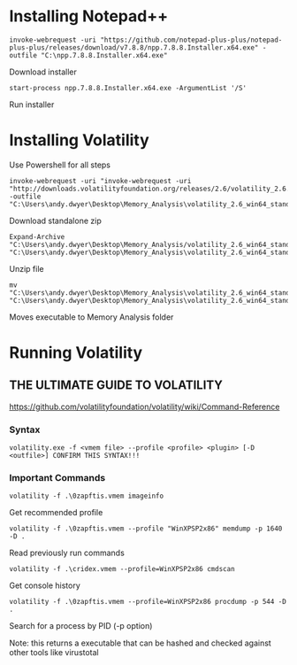 # Installing Notepad++
```
invoke-webrequest -uri "https://github.com/notepad-plus-plus/notepad-plus-plus/releases/download/v7.8.8/npp.7.8.8.Installer.x64.exe" -outfile "C:\npp.7.8.8.Installer.x64.exe" 
```
Download installer
```
start-process npp.7.8.8.Installer.x64.exe -ArgumentList '/S'
```
Run installer

# Installing Volatility
Use Powershell for all steps

```
invoke-webrequest -uri "invoke-webrequest -uri "http://downloads.volatilityfoundation.org/releases/2.6/volatility_2.6.win.standalone.zip"" -outfile "C:\Users\andy.dwyer\Desktop\Memory_Analysis\volatility_2.6_win64_standalone.zip"
```
Download standalone zip

```
Expand-Archive "C:\Users\andy.dwyer\Desktop\Memory_Analysis/volatility_2.6_win64_standalone.zip" "C:\Users\andy.dwyer\Desktop\Memory_Analysis\volatility_2.6_win64_standalone"
```
Unzip file

```
mv "C:\Users\andy.dwyer\Desktop\Memory_Analysis\volatility_2.6_win64_standalone\volatility_2.6_win64_standalone.exe" "C:\Users\andy.dwyer\Desktop\Memory_Analysis\volatility_2.6_win64_standalone.exe"
```
Moves executable to Memory Analysis folder

# Running Volatility

## THE ULTIMATE GUIDE TO VOLATILITY
https://github.com/volatilityfoundation/volatility/wiki/Command-Reference


### Syntax
```
volatility.exe -f <vmem file> --profile <profile> <plugin> [-D <outfile>] CONFIRM THIS SYNTAX!!!
```

### Important Commands

```
volatility -f .\0zapftis.vmem imageinfo
```
Get recommended profile

```
volatility -f .\0zapftis.vmem --profile "WinXPSP2x86" memdump -p 1640 -D .
```
Read previously run commands

```
volatility -f .\cridex.vmem --profile=WinXPSP2x86 cmdscan
```
Get console history

```
volatility -f .\0zapftis.vmem --profile=WinXPSP2x86 procdump -p 544 -D .
```
Search for a process by PID (-p option)

Note: this returns a executable that can be hashed and checked against other tools like virustotal

